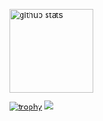 <p align="left">
  <img alt="github stats" height="150px" src="https://github-readme-stats.vercel.app/api?username=hiramekko&count_private=true&show_icons=true&show_icons=true&theme=gruvbox" />
</p>

[![trophy](https://github-profile-trophy.vercel.app/?username=hiramekko&theme=gruvbox)](https://github.com/ryo-ma/github-profile-trophy)
![](https://github-profile-summary-cards.vercel.app/api/cards/profile-details?username=hiramekko&theme=gruvbox)

<!--
**hiramekko/hiramekko** is a ✨ _special_ ✨ repository because its `README.md` (this file) appears on your GitHub profile.

Here are some ideas to get you started:

- 🔭 I’m currently working on ...
- 🌱 I’m currently learning ...
- 👯 I’m looking to collaborate on ...
- 🤔 I’m looking for help with ...
- 💬 Ask me about ...
- 📫 How to reach me: ...
- 😄 Pronouns: ...
- ⚡ Fun fact: ...
-->
